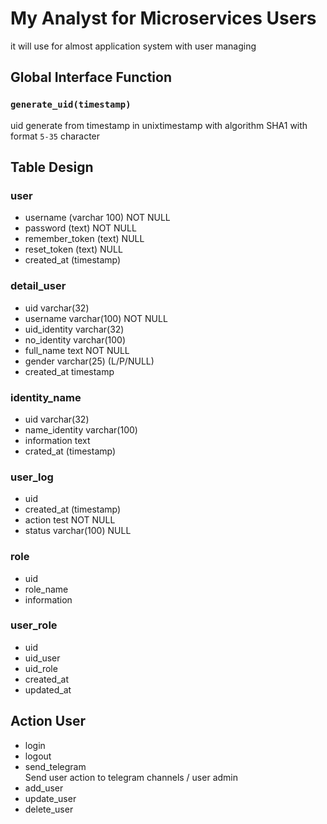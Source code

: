 # My Analyst for Microservices Users 
it will use for almost application system with user managing

## Global Interface Function

### `generate_uid(timestamp)`
uid generate from timestamp in unixtimestamp with algorithm SHA1
with format `5-35` character

## Table Design
### user
* username (varchar 100) NOT NULL
* password (text) NOT NULL
* remember_token (text) NULL
* reset_token (text) NULL
* created_at (timestamp)
  
### detail_user
* uid varchar(32)
* username varchar(100) NOT NULL
* uid_identity varchar(32)
* no_identity varchar(100)
* full_name text NOT NULL
* gender varchar(25) (L/P/NULL)
* created_at timestamp

### identity_name
* uid varchar(32)
* name_identity varchar(100)
* information text
* crated_at (timestamp)

### user_log
* uid
* created_at (timestamp)
* action test NOT NULL
* status varchar(100) NULL

### role
* uid
* role_name
* information

### user_role
* uid
* uid_user
* uid_role
* created_at
* updated_at

## Action User 
* login 
* logout
* send_telegram   
   Send user action to telegram channels / user admin  
* add_user
* update_user
* delete_user

